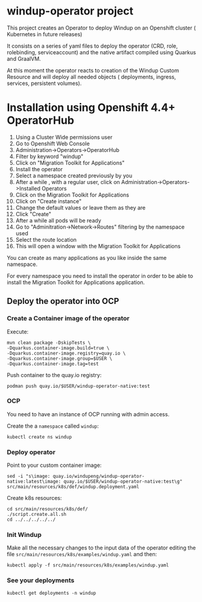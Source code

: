 # windup-operator project

This project creates an Operator to deploy Windup on an Openshift cluster ( Kubernetes in future releases)

It consists on a series of yaml files to deploy the operator (CRD, role, rolebinding, serviceaccount) and the native
artifact compiled using Quarkus and GraalVM.

At this moment the operator reacts to creation of the Windup Custom Resource and will deploy all needed objects (
deployments, ingress, services, persistent volumes).

# Installation using Openshift 4.4+ OperatorHub

1. Using a Cluster Wide permissions user
2. Go to Openshift Web Console
3. Administration->Operators->OperatorHub
4. Filter by keyword "windup"
5. Click on "Migration Toolkit for Applications"
6. Install the operator
7. Select a namespace created previously by you
8. After a while , with a regular user, click on Administration->Operators->Installed Operators
9. Click on the Migration Toolkit for Applications
10. Click on "Create instance"
11. Change the default values or leave them as they are
12. Click "Create"
13. After a while all pods will be ready
14. Go to "Adminitration->Network->Routes" filtering by the namespace used
15. Select the route location
16. This will open a window with the Migration Toolkit for Applications

You can create as many applications as you like inside the same namespace.

For every namespace you need to install the operator in order to be able to install the Migration Toolkit for
Applications application.

## Deploy the operator into OCP

### Create a Container image of the operator

Execute:

```shell
mvn clean package -DskipTests \
-Dquarkus.container-image.build=true \
-Dquarkus.container-image.registry=quay.io \
-Dquarkus.container-image.group=$USER \
-Dquarkus.container-image.tag=test
```

Push container to the quay.io registry:

```shell
podman push quay.io/$USER/windup-operator-native:test
```

### OCP

You need to have an instance of OCP running with admin access.

Create the a `namespace` called `windup`:

```shell
kubectl create ns windup
```

### Deploy operator

Point to your custom container image:

```shell
sed -i "s\image: quay.io/windupeng/windup-operator-native:latest\image: quay.io/$USER/windup-operator-native:test\g" src/main/resources/k8s/def/windup.deployment.yaml
```

Create k8s resources:

```shell
cd src/main/resources/k8s/def/
./script.create.all.sh
cd ../../../../../
```

### Init Windup

Make all the necessary changes to the input data of the operator editing the file `src/main/resources/k8s/examples/windup.yaml` and then:

```shell
kubectl apply -f src/main/resources/k8s/examples/windup.yaml
```

### See your deployments

```shell
kubectl get deployments -n windup
```